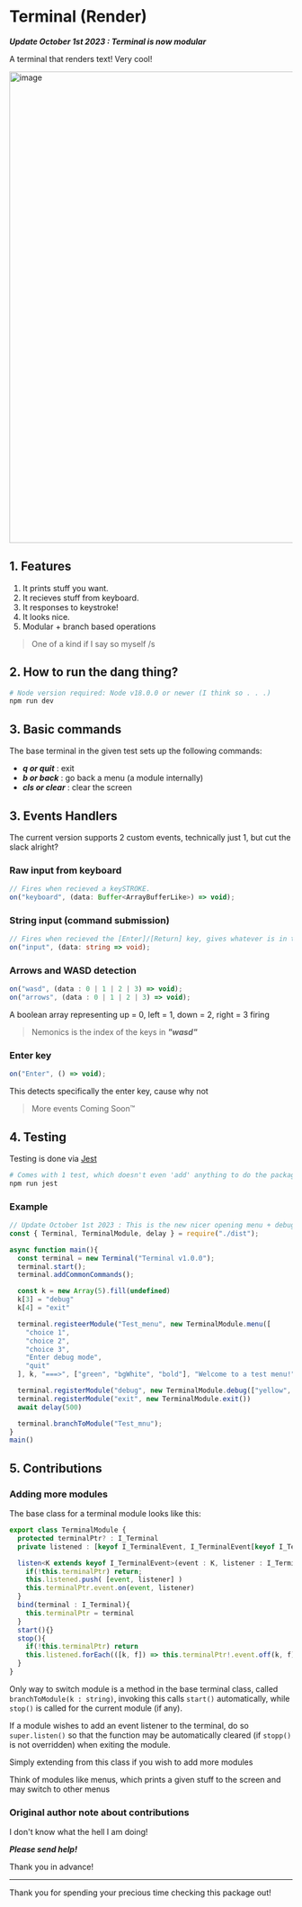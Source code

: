 # Terminal (Render)

***Update October 1st 2023 : Terminal is now modular***

A terminal that renders text! Very cool!

<img width="1498" height="838" alt="image" src="https://github.com/user-attachments/assets/26530b95-8d64-48da-a309-48829f318223" />

## 1. Features

1. It prints stuff you want.
2. It recieves stuff from keyboard.
3. It responses to keystroke!
4. It looks nice.
5. Modular + branch based operations

> One of a kind if I say so myself /s

## 2. How to run the dang thing?



``` bash
# Node version required: Node v18.0.0 or newer (I think so . . .) 
npm run dev
```

## 3. Basic commands

The base terminal in the given test sets up the following commands:
+ ***q or quit*** : exit
+ ***b or back*** : go back a menu (a module internally)
+ ***cls or clear*** : clear the screen


## 3. Events Handlers

The current version supports 2 custom events, technically just 1, but cut the slack alright?

### Raw input from keyboard
```ts
// Fires when recieved a keySTROKE. 
on("keyboard", (data: Buffer<ArrayBufferLike>) => void);
```

### String input (command submission)
```ts
// Fires when recieved the [Enter]/[Return] key, gives whatever is in the buffer as string.
on("input", (data: string => void);
```

### Arrows and WASD detection 
```ts
on("wasd", (data : 0 | 1 | 2 | 3) => void);
on("arrows", (data : 0 | 1 | 2 | 3) => void);
```
A boolean array representing up = 0, left = 1, down = 2, right = 3 firing
> Nemonics is the index of the keys in ***"wasd"***

### Enter key
```ts
on("Enter", () => void);
```
This detects specifically the enter key, cause why not

> More events Coming Soon™


## 4. Testing

Testing is done via [Jest](https://jestjs.io/) 

``` bash
# Comes with 1 test, which doesn't even 'add' anything to do the package.
npm run jest
```

### Example

```ts
// Update October 1st 2023 : This is the new nicer opening menu + debugger test 
const { Terminal, TerminalModule, delay } = require("./dist");

async function main(){
  const terminal = new Terminal("Terminal v1.0.0");
  terminal.start();
  terminal.addCommonCommands();

  const k = new Array(5).fill(undefined)
  k[3] = "debug"
  k[4] = "exit"

  terminal.registeerModule("Test_menu", new TerminalModule.menu([
    "choice 1",
    "choice 2",
    "choice 3",
    "Enter debug mode",
    "quit"
  ], k, "===>", ["green", "bgWhite", "bold"], "Welcome to a test menu!", "~".repeat(10)));

  terminal.registerModule("debug", new TerminalModule.debug(["yellow", "italic", "bold"], "String received:"))
  terminal.registerModule("exit", new TerminalModule.exit())
  await delay(500)

  terminal.branchToModule("Test_mnu");
}
main()
```

## 5. Contributions

### Adding more modules

The base class for a terminal module looks like this:
```ts
export class TerminalModule {
  protected terminalPtr? : I_Terminal
  private listened : [keyof I_TerminalEvent, I_TerminalEvent[keyof I_TerminalEvent]][] = []

  listen<K extends keyof I_TerminalEvent>(event : K, listener : I_TerminalEvent[K]){
    if(!this.terminalPtr) return;
    this.listened.push( [event, listener] )
    this.terminalPtr.event.on(event, listener)
  }
  bind(terminal : I_Terminal){
    this.terminalPtr = terminal
  }
  start(){} 
  stop(){
    if(!this.terminalPtr) return
    this.listened.forEach(([k, f]) => this.terminalPtr!.event.off(k, f))
  }
}
```

Only way to switch module is a method in the base terminal class, called ```branchToModule(k : string)```, invoking this calls ```start()``` automatically, while ```stop()``` is called for the current module (if any).

If a module wishes to add an event listener to the terminal, do so ```super.listen()``` so that the function may be automatically cleared (if ```stopp()``` is not overridden) when exiting the module.

Simply extending from this class if you wish to add more modules

Think of modules like menus, which prints a given stuff to the screen and may switch to other menus

### Original author note about contributions
I don't know what the hell I am doing! 

***Please send help!***

Thank you in advance!


---
Thank you for spending your precious time checking this package out!

